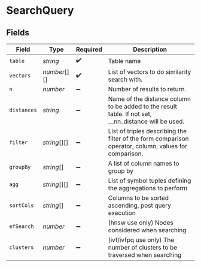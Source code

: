 # SearchQuery


## Fields

| Field                                                                                                 | Type                                                                                                  | Required                                                                                              | Description                                                                                           |
| ----------------------------------------------------------------------------------------------------- | ----------------------------------------------------------------------------------------------------- | ----------------------------------------------------------------------------------------------------- | ----------------------------------------------------------------------------------------------------- |
| `table`                                                                                               | *string*                                                                                              | :heavy_check_mark:                                                                                    | Table name                                                                                            |
| `vectors`                                                                                             | *number*[][]                                                                                          | :heavy_check_mark:                                                                                    | List of vectors to do similarity search with.                                                         |
| `n`                                                                                                   | *number*                                                                                              | :heavy_minus_sign:                                                                                    | Number of results to return.                                                                          |
| `distances`                                                                                           | *string*                                                                                              | :heavy_minus_sign:                                                                                    | Name of the distance column to be added to the result table. If not set, __nn_distance will be used.  |
| `filter`                                                                                              | *string*[][]                                                                                          | :heavy_minus_sign:                                                                                    | List of triples describing the filter of the form comparison operator, column, values for comparison. |
| `groupBy`                                                                                             | *string*[]                                                                                            | :heavy_minus_sign:                                                                                    | A list of column names to group by                                                                    |
| `agg`                                                                                                 | *string*[][]                                                                                          | :heavy_minus_sign:                                                                                    | List of symbol tuples defining the aggregations to perform                                            |
| `sortCols`                                                                                            | *string*[]                                                                                            | :heavy_minus_sign:                                                                                    | Columns to be sorted ascending, post query execution                                                  |
| `efSearch`                                                                                            | *number*                                                                                              | :heavy_minus_sign:                                                                                    | (hnsw use only) Nodes considered when searching                                                       |
| `clusters`                                                                                            | *number*                                                                                              | :heavy_minus_sign:                                                                                    | (ivf/ivfpq use only) The number of clusters to be traversed when searching                            |